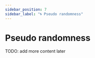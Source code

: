 ```yaml
---
sidebar_position: 7
sidebar_label: "🌀 Pseudo randomness"
---
```


# Pseudo randomness

TODO: add more content later
